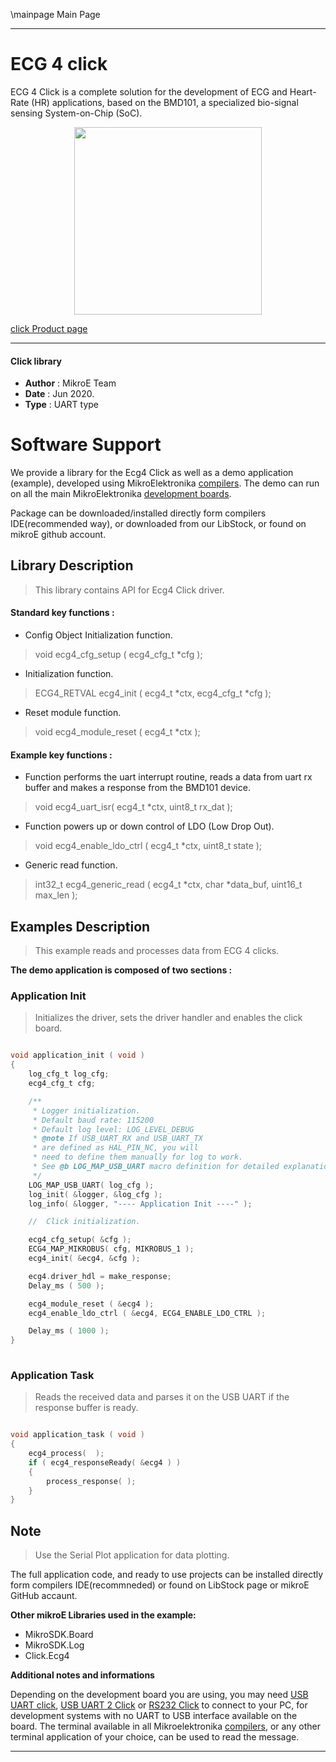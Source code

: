 \mainpage Main Page
 
---
# ECG 4 click

ECG 4 Click is a complete solution for the development of ECG and Heart-Rate (HR) applications, based on the BMD101, a specialized bio-signal sensing System-on-Chip (SoC).

<p align="center">
  <img src="https://download.mikroe.com/images/click_for_ide/ecg4_click.png" height=300px>
</p>

[click Product page](https://www.mikroe.com/ecg-4-click)

---


#### Click library 

- **Author**        : MikroE Team
- **Date**          : Jun 2020.
- **Type**          : UART type


# Software Support

We provide a library for the Ecg4 Click 
as well as a demo application (example), developed using MikroElektronika 
[compilers](https://shop.mikroe.com/compilers). 
The demo can run on all the main MikroElektronika [development boards](https://shop.mikroe.com/development-boards).

Package can be downloaded/installed directly form compilers IDE(recommended way), or downloaded from our LibStock, or found on mikroE github account. 

## Library Description

> This library contains API for Ecg4 Click driver.

#### Standard key functions :

- Config Object Initialization function.
> void ecg4_cfg_setup ( ecg4_cfg_t *cfg ); 
 
- Initialization function.
> ECG4_RETVAL ecg4_init ( ecg4_t *ctx, ecg4_cfg_t *cfg );

- Reset module function.
> void ecg4_module_reset ( ecg4_t *ctx );


#### Example key functions :

- Function performs the uart interrupt routine, reads a data from uart rx buffer and makes a response from the BMD101 device.
> void ecg4_uart_isr( ecg4_t *ctx, uint8_t rx_dat );
 
- Function powers up or down control of LDO (Low Drop Out).
> void ecg4_enable_ldo_ctrl ( ecg4_t *ctx, uint8_t state );

- Generic read function.
> int32_t ecg4_generic_read ( ecg4_t *ctx, char *data_buf, uint16_t max_len );

## Examples Description

> This example reads and processes data from ECG 4 clicks.

**The demo application is composed of two sections :**

### Application Init 

> Initializes the driver, sets the driver handler and enables the click board.

```c

void application_init ( void )
{
    log_cfg_t log_cfg;
    ecg4_cfg_t cfg;

    /** 
     * Logger initialization.
     * Default baud rate: 115200
     * Default log level: LOG_LEVEL_DEBUG
     * @note If USB_UART_RX and USB_UART_TX 
     * are defined as HAL_PIN_NC, you will 
     * need to define them manually for log to work. 
     * See @b LOG_MAP_USB_UART macro definition for detailed explanation.
     */
    LOG_MAP_USB_UART( log_cfg );
    log_init( &logger, &log_cfg );
    log_info( &logger, "---- Application Init ----" );

    //  Click initialization.

    ecg4_cfg_setup( &cfg );
    ECG4_MAP_MIKROBUS( cfg, MIKROBUS_1 );
    ecg4_init( &ecg4, &cfg );

    ecg4.driver_hdl = make_response;
    Delay_ms ( 500 );

    ecg4_module_reset ( &ecg4 );
    ecg4_enable_ldo_ctrl ( &ecg4, ECG4_ENABLE_LDO_CTRL );

    Delay_ms ( 1000 );
}
  
```

### Application Task

> Reads the received data and parses it on the USB UART if the response buffer is ready.

```c

void application_task ( void )
{
    ecg4_process(  );
    if ( ecg4_responseReady( &ecg4 ) )
    {
        process_response( );
    }
}  

```

## Note

> Use the Serial Plot application for data plotting.

The full application code, and ready to use projects can be  installed directly form compilers IDE(recommneded) or found on LibStock page or mikroE GitHub accaunt.

**Other mikroE Libraries used in the example:** 

- MikroSDK.Board
- MikroSDK.Log
- Click.Ecg4

**Additional notes and informations**

Depending on the development board you are using, you may need 
[USB UART click](https://shop.mikroe.com/usb-uart-click), 
[USB UART 2 Click](https://shop.mikroe.com/usb-uart-2-click) or 
[RS232 Click](https://shop.mikroe.com/rs232-click) to connect to your PC, for 
development systems with no UART to USB interface available on the board. The 
terminal available in all Mikroelektronika 
[compilers](https://shop.mikroe.com/compilers), or any other terminal application 
of your choice, can be used to read the message.



---

